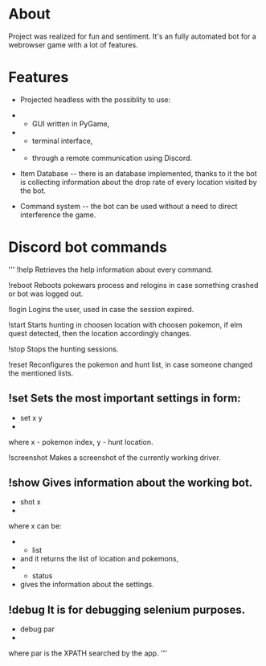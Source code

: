 # About 
Project was realized for fun and sentiment.
It's an fully automated bot for a webrowser game with a lot of features.

# Features 
- Projected headless with the possiblity to use:
- - GUI written in PyGame,
- - terminal interface,
- - through a remote communication using Discord.

- Item Database -- there is an database implemented, thanks to it the bot is collecting information about the drop rate of every location visited by the bot.
- Command system -- the bot can be used without a need to direct interference the game.


# Discord bot commands
'''
!help
Retrieves the help information about every command.

!reboot
Reboots pokewars process and relogins in case 
something crashed or bot was logged out.

!login
Logins the user, used in case the session expired.

!start
Starts hunting in choosen location with choosen pokemon,
if elm quest detected, then the location accordingly changes.

!stop
Stops the hunting sessions.

!reset
Reconfigures the pokemon and hunt list,
in case someone changed the mentioned lists.

!set
Sets the most important settings in form:
-
- set x y
-
where x - pokemon index, y - hunt location.

!screenshot
Makes a screenshot of the currently working driver.

!show
Gives information about the working bot.
-
- shot x
-
where x can be:
- - list
- and it returns the list of location and pokemons,
- - status
- gives the information about the settings.


!debug
It is for debugging selenium purposes.
-
- debug par
-
where par is the XPATH searched by the app.
'''
